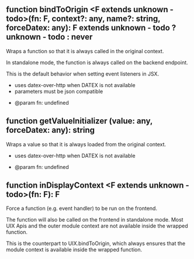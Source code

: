 ## function **bindToOrigin** \<F extends unknown - todo>(fn: F, context?: any, name?: string, forceDatex: any): F extends unknown - todo ? unknown - todo : never


Wraps a function so that it is always called in the original context.

In standalone mode, the function is always called on the backend endpoint.

This is the default behavior when setting event listeners in JSX.

- uses datex-over-http when DATEX is not available
- parameters must be json compatible
 * @param fn: undefined

## function **getValueInitializer** (value: any, forceDatex: any): string


Wraps a value so that it is always loaded from the original context.

- uses datex-over-http when DATEX is not available
 * @param fn: undefined

## function **inDisplayContext** \<F extends unknown - todo>(fn: F): F


Force a function (e.g. event handler) to be run on the frontend.

The function will also be called on the frontend in standalone mode.
Most UIX Apis and the outer module context are not available inside the wrapped function.

This is the counterpart to UIX.bindToOrigin, which always ensures that
the module context is available inside the wrapped function.


